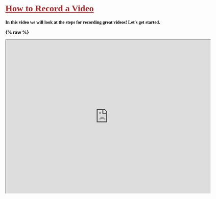 <h1 style="text-decoration: underline; color:brown"> <font face="Franklin Gothic Book">  How to Record a Video </font>

<h4 style="color:black;"><font face="Franklin Gothic Book">   In this video we will look at the steps for recording great videos! Let's get started.</font>

{% raw %}

<iframe src="https://drive.google.com/file/d/0B7WrhFqfMcogdFJ2Z0dnMkJJeXc/preview" width="640" height="480"></iframe>


